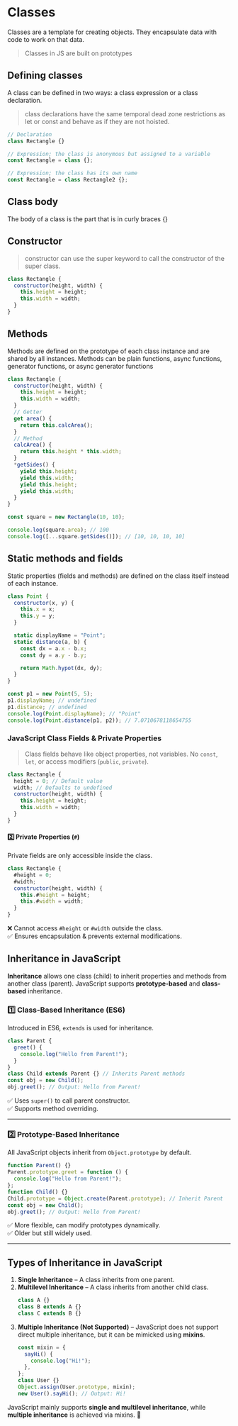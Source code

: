 # Classes

Classes are a template for creating objects. They encapsulate data with code to work on that data.

> Classes in JS are built on prototypes

## **Defining classes**

A class can be defined in two ways: a class expression or a class declaration.

> class declarations have the same temporal dead zone restrictions as let or const and behave as if they are not hoisted.

```js
// Declaration
class Rectangle {}

// Expression; the class is anonymous but assigned to a variable
const Rectangle = class {};

// Expression; the class has its own name
const Rectangle = class Rectangle2 {};
```

## **Class body**

The body of a class is the part that is in curly braces {}

## **Constructor**

> constructor can use the super keyword to call the constructor of the super class.

```js
class Rectangle {
  constructor(height, width) {
    this.height = height;
    this.width = width;
  }
}
```

## **Methods**

Methods are defined on the prototype of each class instance and are shared by all instances. Methods can be plain functions, async functions, generator functions, or async generator functions

```js
class Rectangle {
  constructor(height, width) {
    this.height = height;
    this.width = width;
  }
  // Getter
  get area() {
    return this.calcArea();
  }
  // Method
  calcArea() {
    return this.height * this.width;
  }
  *getSides() {
    yield this.height;
    yield this.width;
    yield this.height;
    yield this.width;
  }
}

const square = new Rectangle(10, 10);

console.log(square.area); // 100
console.log([...square.getSides()]); // [10, 10, 10, 10]
```

## **Static methods and fields**

Static properties (fields and methods) are defined on the class itself instead of each instance.

```js
class Point {
  constructor(x, y) {
    this.x = x;
    this.y = y;
  }

  static displayName = "Point";
  static distance(a, b) {
    const dx = a.x - b.x;
    const dy = a.y - b.y;

    return Math.hypot(dx, dy);
  }
}

const p1 = new Point(5, 5);
p1.displayName; // undefined
p1.distance; // undefined
console.log(Point.displayName); // "Point"
console.log(Point.distance(p1, p2)); // 7.0710678118654755
```

### **JavaScript Class Fields & Private Properties**

> Class fields behave like object properties, not variables. No `const`, `let`, or access modifiers (`public`, `private`).

```js
class Rectangle {
  height = 0; // Default value
  width; // Defaults to undefined
  constructor(height, width) {
    this.height = height;
    this.width = width;
  }
}
```

#### **2️⃣ Private Properties (`#`)**

Private fields are only accessible inside the class.

```js
class Rectangle {
  #height = 0;
  #width;
  constructor(height, width) {
    this.#height = height;
    this.#width = width;
  }
}
```

❌ Cannot access `#height` or `#width` outside the class.  
✅ Ensures encapsulation & prevents external modifications.

## **Inheritance in JavaScript**

**Inheritance** allows one class (child) to inherit properties and methods from another class (parent). JavaScript supports **prototype-based** and **class-based** inheritance.

### **1️⃣ Class-Based Inheritance (ES6)**

Introduced in ES6, `extends` is used for inheritance.

```js
class Parent {
  greet() {
    console.log("Hello from Parent!");
  }
}
class Child extends Parent {} // Inherits Parent methods
const obj = new Child();
obj.greet(); // Output: Hello from Parent!
```

✅ Uses `super()` to call parent constructor.  
✅ Supports method overriding.

---

### **2️⃣ Prototype-Based Inheritance**

All JavaScript objects inherit from `Object.prototype` by default.

```js
function Parent() {}
Parent.prototype.greet = function () {
  console.log("Hello from Parent!");
};
function Child() {}
Child.prototype = Object.create(Parent.prototype); // Inherit Parent
const obj = new Child();
obj.greet(); // Output: Hello from Parent!
```

✅ More flexible, can modify prototypes dynamically.  
✅ Older but still widely used.

---

## **Types of Inheritance in JavaScript**

1. **Single Inheritance** – A class inherits from one parent.
2. **Multilevel Inheritance** – A class inherits from another child class.
   ```js
   class A {}
   class B extends A {}
   class C extends B {}
   ```
3. **Multiple Inheritance (Not Supported)** – JavaScript does not support direct multiple inheritance, but it can be mimicked using **mixins**.
   ```js
   const mixin = {
     sayHi() {
       console.log("Hi!");
     },
   };
   class User {}
   Object.assign(User.prototype, mixin);
   new User().sayHi(); // Output: Hi!
   ```

JavaScript mainly supports **single and multilevel inheritance**, while **multiple inheritance** is achieved via mixins. 🚀
